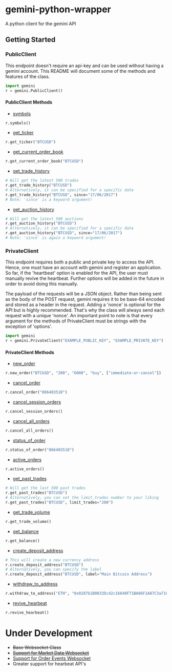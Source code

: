 # gemini-python-wrapper
A python client for the gemini API

## Getting Started
### PublicClient
This endpoint doesn't require an api-key and can
be used without having a gemini account. This README
will document some of the methods and features of the class.
```python
import gemini
r = gemini.PublicClient()
```
#### PublicClient Methods
- [symbols](https://docs.gemini.com/rest-api/#symbols)
```python
r.symbols()
```
- [get_ticker](https://docs.gemini.com/rest-api/#ticker)
```python
r.get_ticker("BTCUSD")
```
- [get_current_order_book](https://docs.gemini.com/rest-api/#current-order-book)
```python
r.get_current_order_book("BTCUSD")
```
- [get_trade_history](https://docs.gemini.com/rest-api/#trade-history)
```python
# Will get the latest 500 trades
r.get_trade_history("BTCUSD")
# Alternatively, it can be specified for a specific date
r.get_trade_history("BTCUSD", since="17/06/2017")
# Note: 'since' is a keyword argument!
```
- [get_auction_history](https://docs.gemini.com/rest-api/#current-auction)
```python
# Will get the latest 500 auctions
r.get_auction_history("BTCUSD")
# Alternatively, it can be specified for a specific date
r.get_auction_history("BTCUSD", since="17/06/2017")
# Note: 'since' is again a keyword argument!
```

### PrivateClient
This endpoint requires both a public and private key to access
the API. Hence, one must have an account with gemini and register an
application. So far, if the 'heartbeat' option is enabled for the API,
the user must manually revive the heartbeat. Further options will be added
in the future in order to avoid doing this manually.

The payload of the requests
will be a JSON object. Rather than being sent as the body of the POST request,
gemini requires it to be base-64 encoded and stored as a header in the request.
Adding a 'nonce' is optional for the API but is highly recommended. That's why
the class will always send each request with a unique 'nonce'. An important
point to note is that every argument for the methods of PrivateClient must be
strings with the exception of 'options'.

```python
import gemini
r = gemini.PrivateClient("EXAMPLE_PUBLIC_KEY", "EXAMPLE_PRIVATE_KEY")
```

#### PrivateClient Methods
- [new_order](https://docs.gemini.com/rest-api/#new-order)
```python
r.new_order("BTCUSD", "200", "6000", "buy", ["immediate-or-cancel"])
```
- [cancel_order](https://docs.gemini.com/rest-api/#cancel-order)
```python
r.cancel_order("866403510")
```
- [cancel_session_orders](https://docs.gemini.com/rest-api/#cancel-all-session-orders)
```python
r.cancel_session_orders()
```
- [cancel_all_orders](https://docs.gemini.com/rest-api/#cancel-all-active-orders)
```python
r.cancel_all_orders()
```
- [status_of_order](https://docs.gemini.com/rest-api/#order-status)
```python
r.status_of_order("866403510")
```
- [active_orders](https://docs.gemini.com/rest-api/#get-active-orders)
```python
r.active_orders()
```
- [get_past_trades](https://docs.gemini.com/rest-api/#get-past-trades)
```python
# Will get the last 500 past trades
r.get_past_trades("BTCUSD")
# Alternatively, you can set the limit_trades number to your liking
r.get_past_trades("BTCUSD", limit_trades="200")
```
- [get_trade_volume](https://docs.gemini.com/rest-api/#get-trade-volume)
```python
r.get_trade_volume()
```
- [get_balance](https://docs.gemini.com/rest-api/#get-available-balances)
```python
r.get_balance()
```
- [create_deposit_address](https://docs.gemini.com/rest-api/#new-deposit-address)
```python
# This will create a new currency address
r.create_deposit_address("BTCUSD")
# Alternatively, you can specify the label
r.create_deposit_address("BTCUSD", label="Main Bitcoin Address")
```
- [withdraw_to_address](https://docs.gemini.com/rest-api/#withdraw-crypto-funds-to-whitelisted-address)
```python
r.withdraw_to_address("ETH", "0x0287b1B0032Dc42c16640F71BA06F1A87C3a7101", "20")
```
- [revive_hearbeat](https://docs.gemini.com/rest-api/#ticker)
```python
r.revive_hearbeat()
```

# Under Development
- ~~Base Websocket Class~~
- [~~Support for Market Data Websocket~~](https://docs.gemini.com/websocket-api/#market-data)
- [Support for Order Events Websocket](https://docs.gemini.com/websocket-api/#order-events)
- Greater support for hearbeat API's
